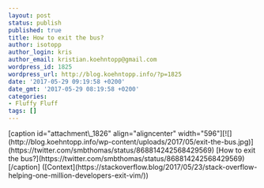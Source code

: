 ```yaml
---
layout: post
status: publish
published: true
title: How to exit the bus?
author: isotopp
author_login: kris
author_email: kristian.koehntopp@gmail.com
wordpress_id: 1825
wordpress_url: http://blog.koehntopp.info/?p=1825
date: '2017-05-29 09:19:58 +0200'
date_gmt: '2017-05-29 08:19:58 +0200'
categories:
- Fluffy Fluff
tags: []
---
```

<p>[caption id="attachment\_1826" align="aligncenter" width="596"][![](http://blog.koehntopp.info/wp-content/uploads/2017/05/exit-the-bus.jpg)](https://twitter.com/smbthomas/status/868814242568429569) [How to exit the bus?](https://twitter.com/smbthomas/status/868814242568429569)[/caption] ([Context](https://stackoverflow.blog/2017/05/23/stack-overflow-helping-one-million-developers-exit-vim/))</p>
